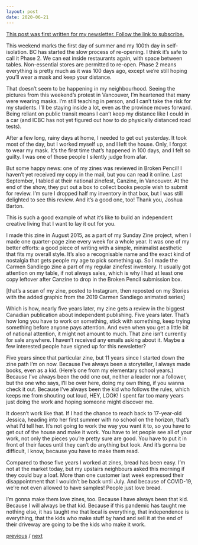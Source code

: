 ```yaml
---
layout: post
date: 2020-06-21
---
```


[This post was first written for my newsletter. Follow the link to subscribe.](https://tinyletter.com/jessdriscoll)

This weekend marks the first day of summer and my 100th day in self-isolation. BC has started the slow process of re-opening. I think it’s safe to call it Phase 2. We can eat inside restaurants again, with space between tables. Non-essential stores are permitted to re-open. Phase 2 means everything is pretty much as it was 100 days ago, except we’re still hoping you’ll wear a mask and keep your distance. 

That doesn’t seem to be happening in my neighbourhood. Seeing the pictures from this weekend’s protest in Vancouver, I’m heartened that many were wearing masks. I’m still teaching in person, and I can’t take the risk for my students. I’ll be staying inside a lot, even as the province moves forward. Being reliant on public transit means I can’t keep my distance like I could in a car (and ICBC has not yet figured out how to do physically distanced road tests). 

After a few long, rainy days at home, I needed to get out yesterday. It took most of the day, but I worked myself up, and I left the house. Only, I forgot to wear my mask. It’s the first time that’s happened in 100 days, and I felt so guilty. I was one of those people I silently judge from afar.

But some happy news: one of my zines was reviewed in Broken Pencil! I haven’t yet received my copy in the mail, but you can read it online. Last September, I tabled at their national zinefest, Canzine, in Vancouver. At the end of the show, they put out a box to collect books people wish to submit for review. I’m sure I dropped half my inventory in that box, but I was still delighted to see this review. And it’s a good one, too! Thank you, Joshua Barton.

This is such a good example of what it’s like to build an independent creative living that I want to lay it out for you.

I made this zine in August 2015, as a part of my Sunday Zine project, when I made one quarter-page zine every week for a whole year. It was one of my better efforts: a good piece of writing with a simple, minimalist aesthetic that fits my overall style. It’s also a recognisable name and the exact kind of nostalgia that gets people my age to pick something up. So I made the Carmen Sandiego zine a part of my regular zinefest inventory. It usually got attention on my table, if not always sales, which is why I had at least one copy leftover after Canzine to drop in the Broken Pencil submission box. 

[that’s a scan of my zine, posted to Instagram, then reposted on my Stories with the added graphic from the 2019 Carmen Sandiego animated series]

Which is how, nearly five years later, my zine gets a review in the biggest Canadian publication about independent publishing. Five years later. That’s how long you have to work on something, stick with something, keep trying something before anyone pays attention. And even when you get a little bit of national attention, it might not amount to much. That zine isn’t currently for sale anywhere. I haven’t received any emails asking about it. Maybe a few interested people have signed up for this newsletter? 

Five years since that particular zine, but 11 years since I started down the zine path I’m on now. Because I’ve always been a storyteller, I always made books, even as a kid. (Here’s one from my elementary school years.) Because I’ve always been the odd one out, neither a leader nor a follower, but the one who says, I’ll be over here, doing my own thing, if you wanna check it out. Because I’ve always been the kid who follows the rules, which keeps me from shouting out loud, HEY, LOOK! I spent far too many years just doing the work and hoping someone might discover me. 

It doesn’t work like that. If I had the chance to reach back to 17-year-old Jessica, heading into her first summer with no school on the horizon, that’s what I’d tell her. It’s not going to work the way you want it to, so you have to get out of the house and make it work. You have to let people see all of your work, not only the pieces you’re pretty sure are good. You have to put it in front of their faces until they can’t do anything but look. And it’s gonna be difficult, I know, because you have to make them read.

Compared to those five years I worked at zines, bread has been easy. I’m not at the market today, but my upstairs neighbours asked this morning if they could buy a loaf. More than one customer last week expressed their disappointment that I wouldn’t be back until July. And because of COVID-19, we’re not even allowed to have samples! People just love bread. 

I’m gonna make them love zines, too. Because I have always been that kid. Because I will always be that kid. Because if this pandemic has taught me nothing else, it has taught me that local is everything, that independence is everything, that the kids who make stuff by hand and sell it at the end of their driveway are going to be the kids who make it work.

<a href="{{page.previous.url}}">previous</a> / <a href="{{page.next.url}}">next</a>
